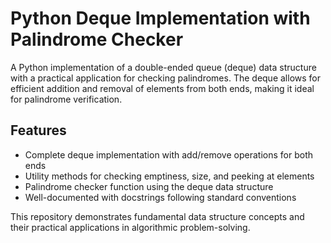 # Python Deque Implementation with Palindrome Checker

A Python implementation of a double-ended queue (deque) data structure with a practical application for checking palindromes. The deque allows for efficient addition and removal of elements from both ends, making it ideal for palindrome verification.

## Features
- Complete deque implementation with add/remove operations for both ends
- Utility methods for checking emptiness, size, and peeking at elements
- Palindrome checker function using the deque data structure
- Well-documented with docstrings following standard conventions

This repository demonstrates fundamental data structure concepts and their practical applications in algorithmic problem-solving.

